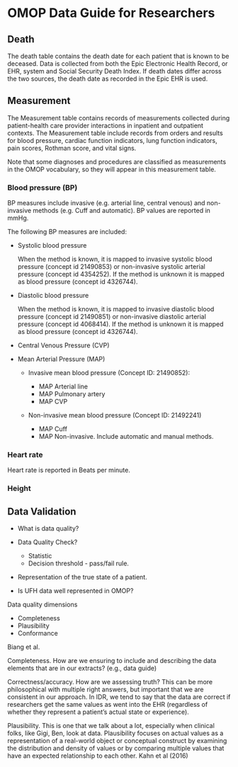 # OMOP Data Guide for Researchers

## Death

The death table contains the death date for each patient that is known to be deceased. Data is collected from both the Epic Electronic Health Record, or EHR, system and Social Security Death Index. If death dates differ across the two sources, the death date as recorded in the Epic EHR is used.

## Measurement

The Measurement table contains records of measurements collected during patient-health care provider interactions in inpatient and outpatient contexts. The Measurement table include records from orders and results for blood pressure, cardiac function indicators, lung function indicators, pain scores, Rothman score, and vital signs.

Note that some diagnoses and procedures are classified as measurements in the OMOP vocabulary, so they will appear in this measurement table.

### Blood pressure (BP)

BP measures include invasive (e.g. arterial line, central venous) and non-invasive methods (e.g. Cuff and automatic). BP values are reported in mmHg.

The following BP measures are included:

- Systolic blood pressure
  
  When the method is known, it is mapped to invasive systolic blood pressure (concept id 21490853) or non-invasive systolic arterial pressure (concept id 4354252). If the method is unknown it is mapped as blood pressure (concept id 4326744).

- Diastolic blood pressure

  When the method is known, it is mapped to invasive diastolic blood pressure (concept id 21490851) or non-invasive diastolic arterial pressure (concept id 4068414). If the method is unknown it is mapped as blood pressure (concept id 4326744).

- Central Venous Pressure (CVP)

- Mean Arterial Pressure (MAP)

  - Invasive mean blood pressure (Concept ID: 21490852):
    - MAP Arterial line
    - MAP Pulmonary artery
    - MAP CVP

  - Non-invasive mean blood pressure (Concept ID: 21492241)
    - MAP Cuff
    - MAP Non-invasive. Include automatic and manual methods.

### Heart rate

Heart rate is reported in Beats per minute.

### Height

## Data Validation

- What is data quality?

- Data Quality Check?

  - Statistic
  - Decision threshold - pass/fail rule.

- Representation of the true state of a patient.
- Is UFH data well represented in OMOP?

Data quality dimensions

- Completeness
- Plausibility
- Conformance

Biang et al.

Completeness. How are we ensuring to include and describing the data elements that are in our extracts? (e.g., data guide)

Correctness/accuracy. How are we assessing truth? This can be more philosophical with multiple right answers, but important that we are consistent in our approach. In IDR, we tend to say that the data are correct if researchers get the same values as went into the EHR (regardless of whether they represent a patient’s actual state or experience).

Plausibility. This is one that we talk about a lot, especially when clinical folks, like Gigi, Ben, look at data. Plausibility focuses on actual values as a representation of a real-world object or conceptual construct by examining the distribution and density of values or by comparing multiple values that have an expected relationship to each other. Kahn et al (2016)
